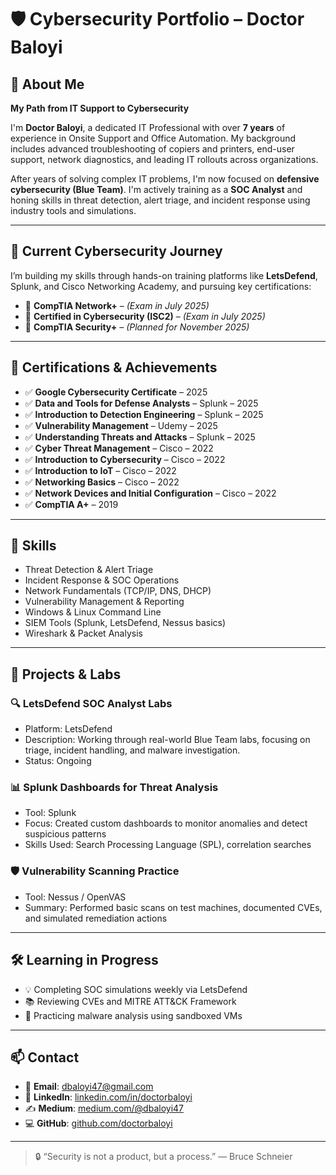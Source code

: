 # 🛡️ Cybersecurity Portfolio – Doctor Baloyi

## 👋 About Me

**My Path from IT Support to Cybersecurity**

I'm **Doctor Baloyi**, a dedicated IT Professional with over **7 years** of experience in Onsite Support and Office Automation. My background includes advanced troubleshooting of copiers and printers, end-user support, network diagnostics, and leading IT rollouts across organizations. 

After years of solving complex IT problems, I'm now focused on **defensive cybersecurity (Blue Team)**. I'm actively training as a **SOC Analyst** and honing skills in threat detection, alert triage, and incident response using industry tools and simulations.

---

## 🎯 Current Cybersecurity Journey

I’m building my skills through hands-on training platforms like **LetsDefend**, Splunk, and Cisco Networking Academy, and pursuing key certifications:

- 📘 **CompTIA Network+** – *(Exam in July 2025)*
- 📘 **Certified in Cybersecurity (ISC2)** – *(Exam in July 2025)*
- 📘 **CompTIA Security+** – *(Planned for November 2025)*

---

## 📜 Certifications & Achievements

- ✅ **Google Cybersecurity Certificate** – 2025  
- ✅ **Data and Tools for Defense Analysts** – Splunk – 2025  
- ✅ **Introduction to Detection Engineering** – Splunk – 2025  
- ✅ **Vulnerability Management** – Udemy – 2025  
- ✅ **Understanding Threats and Attacks** – Splunk – 2025  
- ✅ **Cyber Threat Management** – Cisco – 2022  
- ✅ **Introduction to Cybersecurity** – Cisco – 2022  
- ✅ **Introduction to IoT** – Cisco – 2022  
- ✅ **Networking Basics** – Cisco – 2022  
- ✅ **Network Devices and Initial Configuration** – Cisco – 2022  
- ✅ **CompTIA A+** – 2019  

---

## 🧠 Skills

- Threat Detection & Alert Triage  
- Incident Response & SOC Operations  
- Network Fundamentals (TCP/IP, DNS, DHCP)  
- Vulnerability Management & Reporting  
- Windows & Linux Command Line  
- SIEM Tools (Splunk, LetsDefend, Nessus basics)  
- Wireshark & Packet Analysis  

---

## 💼 Projects & Labs

### 🔍 LetsDefend SOC Analyst Labs
- Platform: LetsDefend  
- Description: Working through real-world Blue Team labs, focusing on triage, incident handling, and malware investigation.  
- Status: Ongoing  

### 📊 Splunk Dashboards for Threat Analysis
- Tool: Splunk  
- Focus: Created custom dashboards to monitor anomalies and detect suspicious patterns  
- Skills Used: Search Processing Language (SPL), correlation searches  

### 🛡️ Vulnerability Scanning Practice
- Tool: Nessus / OpenVAS  
- Summary: Performed basic scans on test machines, documented CVEs, and simulated remediation actions  

---

## 🛠️ Learning in Progress

- 💡 Completing SOC simulations weekly via LetsDefend  
- 📚 Reviewing CVEs and MITRE ATT&CK Framework  
- 🧪 Practicing malware analysis using sandboxed VMs  

---

## 📫 Contact

- 📧 **Email**: dbaloyi47@gmail.com  
- 💼 **LinkedIn**: [linkedin.com/in/doctorbaloyi](https://www.linkedin.com/in/doctorbaloyi)  
- ✍️ **Medium**: [medium.com/@dbaloyi47](https://medium.com/@dbaloyi47/about)  
- 💻 **GitHub**: [github.com/doctorbaloyi](https://github.com/doctorbaloyi)

---

> 🔒 “Security is not a product, but a process.” — Bruce Schneier
